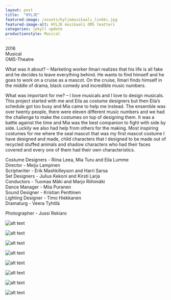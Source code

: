 ```yaml
---
layout: post
title:  "HYLJE"
featured-image: /assets/hyljemusikaali_linkki.jpg
featured-image-alt: HYLJE musikaali OMS teatteri
categories: jekyll update
productionstyle: Musical
---
```

  2016  
  Musical  
  OMS-Theatre  

  What was it about? – Marketing worker Ilmari realizes that his life is all fake and he decides to leave everything behind. He wants to find himself and he goes to work on a cruise as a mascot. On the cruise, Ilmari finds himself in the middle of drama, black comedy and incredible music numbers.

  What was important for me? – I love musicals and I love to design musicals. This project started with me and Eila as costume designers but then Eila’s schedule got too busy and Mia came to help me instead. The ensemble was over twenty people, there were eleven different music numbers and we had the challenge to make the costumes on top of designing them. It was a battle against the time and Mia was the best companion to fight with side by side. Luckily we also had help from others for the making. Most inspiring costumes for me where the seal mascot that was my first mascot costume I have designed and made, child characters that I designed to be made out of recycled stuffed animals and shadow characters who had their faces covered and every one of them had their own characteristics.

  Costume Designers - Riina Leea, Mia Turu and Eila Lumme  
  Director - Meiju Lampinen  
  Scriptwriter - Erik Mashkilleyson and Harri Sarsa  
  Set Designers - Julius Kekoni and Kirsti Larja  
  Conductors - Tuomas Mäki and Marjo Riihimäki  
  Dance Manager - Miia Puranen  
  Sound Designer - Kristian Penttinen  
  Lighting Designer - Timo Hiekkanen  
  Dramaturg - Veera Tyhtilä  

Photographer - Jussi Rekiaro

![alt text](/assets/projects/hylje1.jpg)

![alt text](/assets/projects/hylje2.jpg)

![alt text](/assets/projects/hylje3.jpg)

![alt text](/assets/projects/hylje4.jpg)

![alt text](/assets/projects/hylje5.jpg)

![alt text](/assets/projects/hylje6.jpg)

![alt text](/assets/projects/hylje7.jpg)

![alt text](/assets/projects/hylje8.jpg)